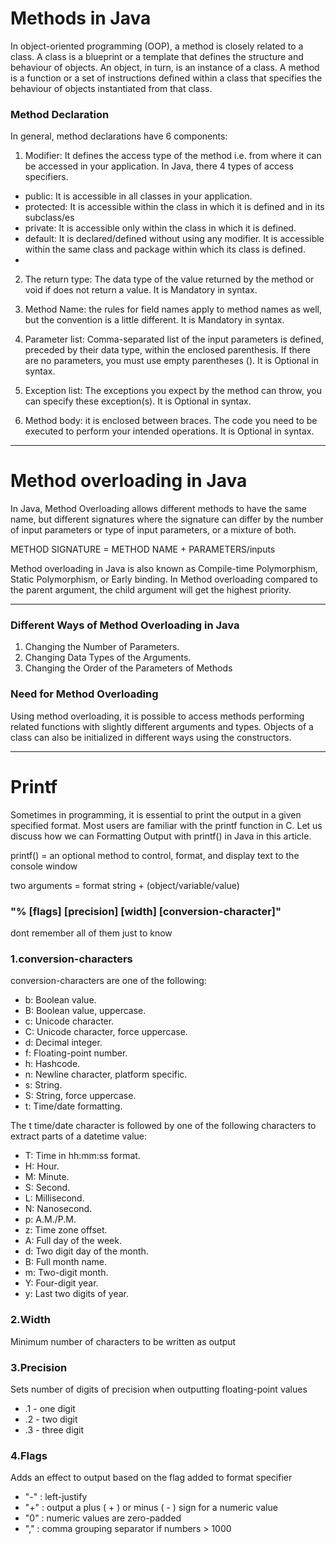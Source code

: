 
# Methods in Java

In object-oriented programming (OOP), a method is closely related to a class. 
A class is a blueprint or a template that defines the structure and behaviour of objects. 
An object, in turn, is an instance of a class. A method is a function or a set of 
instructions defined within a class that specifies the behaviour of objects instantiated from that class.

### Method Declaration

In general, method declarations have 6 components:

1. Modifier: It defines the access type of the method i.e. from where it can be accessed in your application. 
In Java, there 4 types of access specifiers.

* public: It is accessible in all classes in your application.
* protected: It is accessible within the class in which it is defined and in its subclass/es
* private: It is accessible only within the class in which it is defined.
* default: It is declared/defined without using any modifier. It is accessible within the same class and package within which its class is defined.
* 
2. The return type: The data type of the value returned by the method or void if does not return a value. It is Mandatory in syntax.

3. Method Name: the rules for field names apply to method names as well, but the convention is a little different. It is Mandatory in syntax.

4. Parameter list: Comma-separated list of the input parameters is defined, preceded by their data type, within the enclosed parenthesis. If there are no parameters, you must use empty parentheses ().  It is Optional in syntax.

5. Exception list: The exceptions you expect by the method can throw, you can specify these exception(s). It is Optional in syntax.

6. Method body: it is enclosed between braces. The code you need to be executed to perform your intended operations.  It is Optional in syntax.


***********************************************************************************************************

# Method overloading in Java

In Java, Method Overloading allows different methods to have the same name, but different signatures where
the signature can differ by the number of input parameters or type of input parameters, or a mixture of both.

METHOD SIGNATURE = METHOD NAME + PARAMETERS/inputs

Method overloading in Java is also known as Compile-time Polymorphism, Static Polymorphism, or Early binding.
In Method overloading compared to the parent argument, the child argument will get the highest priority.

***********************************************************************************************************

### Different Ways of Method Overloading in Java

1. Changing the Number of Parameters.
3. Changing Data Types of the Arguments.
5. Changing the Order of the Parameters of Methods


### Need for Method Overloading

Using method overloading, it is possible to access methods performing related functions with slightly different arguments and types.
Objects of a class can also be initialized in different ways using the constructors.


****************************************************************************

#  Printf

Sometimes in programming, it is essential to print the output in a 
given specified format. Most users are familiar with the printf function in C.
Let us discuss how we can Formatting Output with printf() in Java in this article.

printf() = 	an optional method to control, format, and display text to the console window
			
two arguments = format string + (object/variable/value)
           
###  "% [flags] [precision] [width] [conversion-character]"


dont remember all of them just to know

### 1.conversion-characters

conversion-characters are one of the following:

* b: Boolean value.
* B: Boolean value, uppercase.
* c: Unicode character.
* C: Unicode character, force uppercase.
* d: Decimal integer.
* f: Floating-point number.
* h: Hashcode.
* n: Newline character, platform specific.
* s: String.
* S: String, force uppercase.
* t: Time/date formatting.

The t time/date character is followed by one of the following characters to extract parts of a datetime value:

* T: Time in hh:mm:ss format.
* H: Hour.
* M: Minute.
* S: Second.
* L: Millisecond.
* N: Nanosecond.
* p: A.M./P.M.
* z: Time zone offset.
* A: Full day of the week.
* d: Two digit day of the month.
* B: Full month name.
* m: Two-digit month.
* Y: Four-digit year.
* y: Last two digits of year.

### 2.Width
Minimum number of characters to be written as output

### 3.Precision
Sets number of digits of precision when outputting floating-point values
* .1 - one digit
* .2 - two digit
* .3 - three digit

### 4.Flags

Adds an effect to output based on the flag added to format specifier
* "-" : left-justify
* "+" : output a plus ( + ) or minus ( - ) sign for a numeric value
* "0" : numeric values are zero-padded
*  "," : comma grouping separator if numbers > 1000
